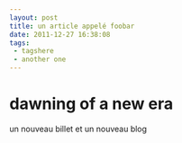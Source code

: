 ```yaml
---
layout: post
title: un article appelé foobar
date: 2011-12-27 16:38:08
tags: 
 - tagshere
 - another one
---
```


# dawning of a new era 

un nouveau billet et un nouveau blog
